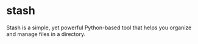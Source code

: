 # stash
Stash is a simple, yet powerful Python-based tool that helps you organize and manage files in a directory. 
